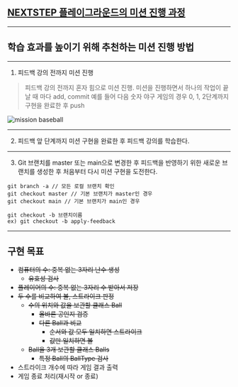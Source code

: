 ## [NEXTSTEP 플레이그라운드의 미션 진행 과정](https://github.com/next-step/nextstep-docs/blob/master/playground/README.md)

---

## 학습 효과를 높이기 위해 추천하는 미션 진행 방법

---

1. 피드백 강의 전까지 미션 진행

> 피드백 강의 전까지 혼자 힘으로 미션 진행. 미션을 진행하면서 하나의 작업이 끝날 때 마다 add, commit
> 예를 들어 다음 숫자 야구 게임의 경우 0, 1, 2단계까지 구현을 완료한 후 push

![mission baseball](https://raw.githubusercontent.com/next-step/nextstep-docs/master/playground/images/mission_baseball.png)

---

2. 피드백 앞 단계까지 미션 구현을 완료한 후 피드백 강의를 학습한다.

---

3. Git 브랜치를 master 또는 main으로 변경한 후 피드백을 반영하기 위한 새로운 브랜치를 생성한 후 처음부터 다시 미션 구현을 도전한다.

```
git branch -a // 모든 로컬 브랜치 확인
git checkout master // 기본 브랜치가 master인 경우
git checkout main // 기본 브랜치가 main인 경우

git checkout -b 브랜치이름
ex) git checkout -b apply-feedback
```

---

## 구현 목표

- ~~컴퓨터의 수: 중복 없는 3자리 난수 생성~~
    - ~~유효성 검사~~
- ~~플레이어의 수: 중복 없는 3자리 수 받아서 저장~~
- ~~두 수를 비교하여 볼, 스트라이크 판정~~
    - ~~수의 위치와 값을 보관할 클래스 Ball~~
        - ~~올바른 공인지 검증~~
        - ~~다른 Ball과 비교~~
            - ~~순서와 값 모두 일치하면 스트라이크~~
            - ~~값만 일치하면 볼~~
    - ~~Ball을 3개 보관할 클래스 Balls~~
        - ~~특정 Ball의 BallType 검사~~
- 스트라이크 개수에 따라 게임 결과 출력
- 게임 종료 처리(재시작 or 종료)
